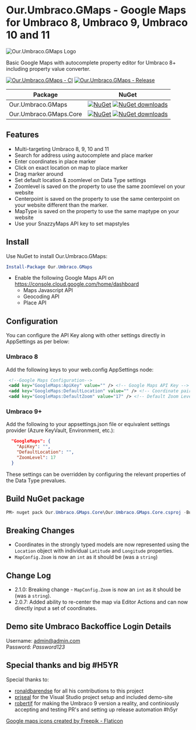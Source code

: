 # Our.Umbraco.GMaps - Google Maps for Umbraco 8, Umbraco 9, Umbraco 10 and 11

![Our.Umbraco.GMaps Logo](https://raw.githubusercontent.com/ArnoldV/Our.Umbraco.GMaps/master/icon.png)

Basic Google Maps with autocomplete property editor for Umbraco 8+ including property value converter.

[![Our.Umbraco.GMaps - CI](https://github.com/ArnoldV/Our.Umbraco.GMaps/actions/workflows/build.yml/badge.svg)](https://github.com/ArnoldV/Our.Umbraco.GMaps/actions/workflows/build.yml)
[![Our.Umbraco.GMaps - Release](https://github.com/ArnoldV/Our.Umbraco.GMaps/actions/workflows/release.yml/badge.svg)](https://github.com/ArnoldV/Our.Umbraco.GMaps/actions/workflows/release.yml)

| Package | NuGet |
| ------- | ----- |
| Our.Umbraco.GMaps | [![NuGet](https://img.shields.io/nuget/v/Our.Umbraco.GMaps)](https://www.nuget.org/packages/Our.Umbraco.GMaps) [![NuGet downloads](https://img.shields.io/nuget/dt/Our.Umbraco.GMaps.svg)](https://www.nuget.org/packages/Our.Umbraco.GMaps) |
| Our.Umbraco.GMaps.Core | [![NuGet](https://img.shields.io/nuget/v/Our.Umbraco.GMaps.Core)](https://www.nuget.org/packages/Our.Umbraco.GMaps.Core) [![NuGet downloads](https://img.shields.io/nuget/dt/Our.Umbraco.GMaps.Core.svg)](https://www.nuget.org/packages/Our.Umbraco.GMaps.Core) |

## Features

- Multi-targeting Umbraco 8, 9, 10 and 11
- Search for address using autocomplete and place marker
- Enter coordinates in place marker
- Click on exact location on map to place marker
- Drag marker around
- Set default location & zoomlevel on Data Type settings
- Zoomlevel is saved on the property to use the same zoomlevel on your website
- Centerpoint is saved on the property to use the same centerpoint on your website different than the marker.
- MapType is saved on the property to use the same maptype on your website
- Use your SnazzyMaps API key to set mapstyles

## Install

Use NuGet to install Our.Umbraco.GMaps:  

```powershell
Install-Package Our.Umbraco.GMaps
```

- Enable the following Google Maps API on <https://console.cloud.google.com/home/dashboard>
  - Maps Javascript API
  - Geocoding API
  - Place API

## Configuration

You can configure the API Key along with other settings directly in AppSettings as per below:

### Umbraco 8

Add the following keys to your web.config AppSettings node:

```xml
 <!--Google Maps Configuration-->
 <add key="GoogleMaps:ApiKey" value="" /> <!-- Google Maps API Key -->
 <add key="GoogleMaps:DefaultLocation" value="" /> <!-- Coordinate pair in the format lat,lng -->
 <add key="GoogleMaps:DefaultZoom" value="17" /> <!-- Default Zoom Level for the Maps Property Editor. -->
```

### Umbraco 9+

Add the following to your appsettings.json file or equivalent settings provider (Azure KeyVault, Environment, etc.):

```json
  "GoogleMaps": {
    "ApiKey": "",
    "DefaultLocation": "",
    "ZoomLevel": 17
  }
```

These settings can be overridden by configuring the relevant properties of the Data Type prevalues.

## Build NuGet package

```powershell
PM> nuget pack Our.Umbraco.GMaps.Core\Our.Umbraco.GMaps.Core.csproj -Build
```

## Breaking Changes

- Coordinates in the strongly typed models are now represented using the `Location` object with individual `Latitude` and `Longitude` properties.
- `MapConfig.Zoom` is now an `int` as it should be (was a `string`)


## Change Log

- 2.1.0: Breaking change - `MapConfig.Zoom` is now an `int` as it should be (was a `string`).
- 2.0.7: Added ability to re-center the map via Editor Actions and can now directly input a set of coordinates.

## Demo site Umbraco Backoffice Login Details

Username: admin@admin.com  
Password: *Password123*
  
## Special thanks and big #H5YR

Special thanks to:

- [ronaldbarendse](https://github.com/ronaldbarendse) for all his contributions to this project
- [prjseal](https://github.com/prjseal) for the Visual Studio project setup and included demo-site
- [robertjf](https://github.com/robertjf) for making the Umbraco 9 version a reality, and continiously accepting and testing PR's and setting up release automation #h5yr

[Google maps icons created by Freepik - Flaticon](https://www.flaticon.com/free-icons/google-maps)
